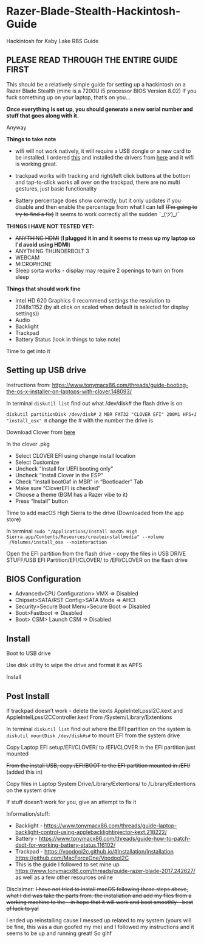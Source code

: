 # Razer-Blade-Stealth-Hackintosh-Guide
Hackintosh for Kaby Lake RBS Guide

## **PLEASE READ THROUGH THE ENTIRE GUIDE FIRST**

This should be a relatively simple guide for setting up a hackintosh on a Razer Blade Stealth (mine is a 7200U i5 processor BIOS Version 8.02) 
If you fuck something up on your laptop, that’s on you…

**Once everything is set up, you should generate a new serial number and stuff that goes along with it.**

Anyway

**Things to take note**

* wifi will not work natively, it will require a USB dongle or a new card to be installed. I ordered [this](https://www.amazon.com/gp/product/B011T5IF06/ref=oh_aui_detailpage_o00_s00?ie=UTF8&psc=1) and installed the drivers from [here](https://jumpshare.com/v/rUqALv6pmK1IB4SZiVtx) and it wifi is working great.

* trackpad works with tracking and right/left click buttons at the bottom and tap-to-click works all over on the trackpad, there are no multi gestures, just basic functionality 

* Battery percentage does show correctly, but it only updates if you disable and then enable the percentage from what I can tell ~~(I'm going to try to find a fix)~~ It seems to work correctly all the sudden ¯\_(ツ)_/¯

**THINGS I HAVE NOT TESTED YET:**
* ~~ANYTHING HDMI~~ (**I plugged it in and it seems to mess up my laptop so I'd avoid using HDMI**)
* ANYTHING THUNDERBOLT 3 
* WEBCAM
* MICROPHONE
* Sleep sorta works - display may require 2 openings to turn on from sleep

**Things that should work fine**
	
* Intel HD 620 Graphics (I recommend settings the resolution to 2048x1152 (by alt click on scaled when default is selected for display settings))
* Audio
* Backlight
* Trackpad
* Battery Status (look in things to take note)

Time to get into it

## **Setting up USB drive**

Instructions from: https://www.tonymacx86.com/threads/guide-booting-the-os-x-installer-on-laptops-with-clover.148093/

In terminal
`diskutil list` find out what /dev/disk# the flash drive is on

`diskutil partitionDisk /dev/disk# 2 MBR FAT32 "CLOVER EFI" 200Mi HFS+J "install_osx" R` change the # with the number the drive is

Download Clover from [here](https://sourceforge.net/projects/cloverefiboot/)

In the clover .pkg

* Select CLOVER EFI using change install location
* Select Customize
* Uncheck “Install for UEFI booting only”
* Uncheck “Install Clover in the ESP”
* Check “Install boot0af in MBR" in “Bootloader” Tab
* Make sure “CloverEFI is checked”
* Choose a theme (BGM has a Razer vibe to it)
* Press “Install” button


Time to add macOS High Sierra to the drive (Downloaded from the app store)

In terminal
`sudo "/Applications/Install macOS High Sierra.app/Contents/Resources/createinstallmedia" --volume  /Volumes/install_osx --nointeraction`


Open the EFI partition from the flash drive - copy the files in USB DRIVE STUFF/USB EFI Partition/EFI/CLOVER/ to /EFI/CLOVER on the flash drive

## **BIOS Configuration**

* Advanced>CPU Configuration> VMX => Disabled
* Chipset>SATA/RST Config>SATA Mode => AHCI
* Security>Secure Boot Menu>Secure Boot => Disabled
* Boot>Fastboot => Disabled
* Boot> CSM> Launch CSM => Disabled


## **Install**

Boot to USB drive

Use disk utility to wipe the drive and format it as APFS

Install

## **Post Install**

If trackpad doesn’t work - delete the kexts
	AppleIntelLpssI2C.kext and AppleIntelLpssI2CController.kext
From /System/Library/Extentions

In terminal
`diskutil list` find out where the EFI partition on the system is
`diskutil mountDisk /dev/disk#s#` to mount EFI from the system drive

Copy Laptop EFI setup/EFI/CLOVER/ to /EFI/CLOVER in the EFI partition just mounted

~~From the install USB, copy /EFI/BOOT to the EFI partition mounted in /EFI/~~ (added this in)

Copy files in Laptop System Drive/Library/Extentions/ to /Library/Extentions on the system drive


If stuff doesn’t work for you, give an attempt to fix it

Information/stuff: 

* Backlight - https://www.tonymacx86.com/threads/guide-laptop-backlight-control-using-applebacklightinjector-kext.218222/
* Battery - https://www.tonymacx86.com/threads/guide-how-to-patch-dsdt-for-working-battery-status.116102/
* Trackpad - https://voodooi2c.github.io/#Installation/Installation https://github.com/MacForceOne/VoodooI2C	
* This is the guide I followed to set mine up https://www.tonymacx86.com/threads/guide-razer-blade-2017.242627/ as well as a few other resources online

Disclaimer:
~~I have not tried to install macOS following these steps above, what I did was take the parts from. the installation and add my files from a working machine to the - in hope that it will work and boot smoothly - best of luck to ya!~~

I ended up reinstalling cause I messed up related to my system (yours will be fine, this was a dun goofed my me) and I followed my instructions and it seems to be up and running great! So glhf
